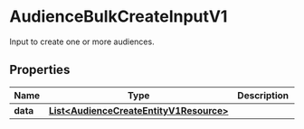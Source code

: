 

# AudienceBulkCreateInputV1

Input to create one or more audiences.

## Properties

Name | Type | Description | Notes
------------ | ------------- | ------------- | -------------
**data** | [**List&lt;AudienceCreateEntityV1Resource&gt;**](AudienceCreateEntityV1Resource.md) |  |  [optional]



